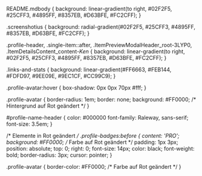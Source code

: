README.mdbody {
    background: linear-gradient(to right, #02F2F5, #25CFF3, #4895FF, #8357EB, #D63BFE, #FC2CFF);
}

.screenshotius {
    background: radial-gradient(#02F2F5, #25CFF3, #4895FF, #8357EB, #D63BFE, #FC2CFF);
}

.profile-header, .single-item::after, .ItemPreviewModalHeader_root-3LYP0, .ItemDetailsContent_content-_Ken_ {
    background: linear-gradient(to right, #02F2F5, #25CFF3, #4895FF, #8357EB, #D63BFE, #FC2CFF);
}

.links-and-stats {
    background: linear-gradient(#FF6663, #FEB144, #FDFD97, #9EE09E, #9EC1CF, #CC99C9);
}

.profile-avatar:hover {
    box-shadow: 0px 0px 70px #fff;
}

.profile-avatar {
    border-radius: 1em;
    border: none;
    background: #FF0000; /* Hintergrund auf Rot geändert */
}

#profile-name-header {
    color: #000000
    font-family: Raleway, sans-serif;
    font-size: 3.5em;
}

/* Elemente in Rot geändert */
.profile-badges:before { 
    content: 'PRO'; 
    background: #FF0000; /* Farbe auf Rot geändert */
    padding: 1px 3px; 
    position: absolute; 
    top: 0; 
    right: 0; 
    font-size: 14px; 
    color: black; 
    font-weight: bold; 
    border-radius: 3px; 
    cursor: pointer;
}

.profile-avatar {
    border-color: #FF0000; /* Farbe auf Rot geändert */
}
